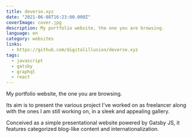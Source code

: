 ```yaml
---
title: deverse.xyz
date: "2021-06-08T16:23:00.000Z"
coverImage: cover.jpg
description: My portfolio website, the one you are browsing.
language: en
category: websites
links:
  - https://github.com/digitalillusion/deverse.xyz
tags:
  - javascript
  - gatsby
  - graphql
  - react
---
```


My portfolio website, the one you are browsing. 

Its aim is to present the various project I've worked on as freelancer along with the ones I am still working on, in a sleek and appealing gallery.

Conceived as a simple presentational website powered by Gatsby JS, it features categorized blog-like content and internationalization.
